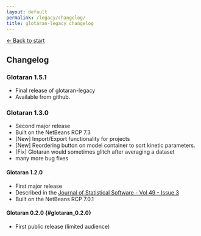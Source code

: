 ```yaml
---
layout: default
permalink: /legacy/changelog/
title: glotaran-legacy changelog
---
```


[← Back to start](/legacy)

## Changelog

### Glotaran 1.5.1

- Final release of glotaran-legacy
- Available from github.

### Glotaran 1.3.0

- Second major release
- Built on the NetBeans RCP 7.3
- \[New\] Import/Export functionality for projects
- \[New\] Reordering button on model container to sort kinetic parameters.
- \[Fix\] Glotaran would sometimes glitch after averaging a dataset
- many more bug fixes

#### Glotaran 1.2.0

- First major release
- Described in the [Journal of Statistical Software - Vol 49 - Issue 3](https://www.jstatsoft.org/article/view/v049i03 "Glotaran: A Java-Based Graphical User Interface for the R Package TIMP (DOI: 10.18637/jss.v049.i03)")
- Built on the NetBeans RCP 7.0.1

#### Glotaran 0.2.0 {#glotaran_0.2.0}

- First public release (limited audience)
